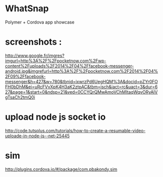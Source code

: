 # WhatSnap
Polymer + Cordova app showcase

# screenshots :

http://www.google.fr/imgres?imgurl=http%3A%2F%2Fpocketnow.com%2Fwp-content%2Fuploads%2F2014%2F04%2Ffacebook-messenger-android.jpg&imgrefurl=http%3A%2F%2Fpocketnow.com%2F2014%2F04%2F09%2Ffacebook-messenger&h=427&w=780&tbnid=ixwrzPd6UegHQM%3A&docid=pZYr0FOFH0bDhM&ei=uRcFVvXpK4H3aK2ztpAC&tbm=isch&iact=rc&uact=3&dur=627&page=1&start=0&ndsp=21&ved=0CCYQrQMwAmoVChMItaqWqvORyAIVgTsaCh2tmQ0i


# upload node js socket io
http://code.tutsplus.com/tutorials/how-to-create-a-resumable-video-uploade-in-node-js--net-25445


# sim
http://plugins.cordova.io/#/package/com.pbakondy.sim